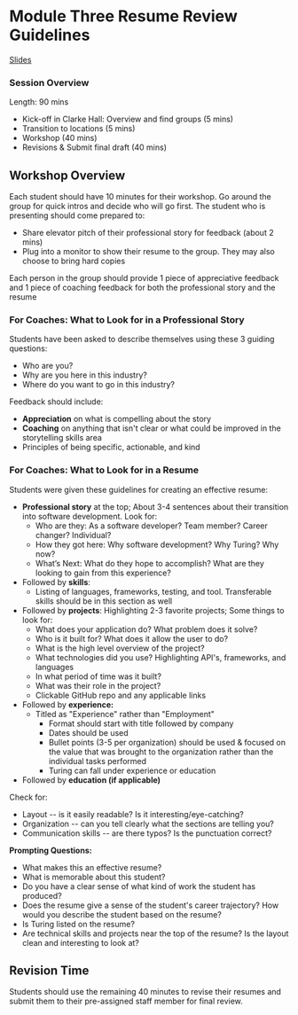 # Module Three Resume Review Guidelines

[Slides](https://docs.google.com/presentation/d/1QVsxi9TL1FQ7QL3w-FA_xnj8iCX095uUcnhJDRvqhiU/edit?usp=sharing)

### Session Overview
Length: 90 mins

* Kick-off in Clarke Hall: Overview and find groups (5 mins)
* Transition to locations (5 mins)
* Workshop (40 mins)
* Revisions & Submit final draft (40 mins)

## Workshop Overview
Each student should have 10 minutes for their workshop. Go around the group for quick intros and decide who will go first. The student who is presenting should come prepared to:

* Share elevator pitch of their professional story for feedback (about 2 mins)
* Plug into a monitor to show their resume to the group. They may also choose to bring hard copies

Each person in the group should provide 1 piece of appreciative feedback and 1 piece of coaching feedback for both the professional story and the resume 

### For Coaches: What to Look for in a Professional Story
Students have been asked to describe themselves using these 3 guiding questions:
* Who are you?
* Why are you here in this industry?
* Where do you want to go in this industry?

Feedback should include:
* **Appreciation** on what is compelling about the story
* **Coaching** on anything that isn't clear or what could be improved in the storytelling skills area 
* Principles of being specific, actionable, and kind 

### For Coaches: What to Look for in a Resume
Students were given these guidelines for creating an effective resume:
* **Professional story** at the top; About 3-4 sentences about their transition into software development. Look for:
 	* Who are they: As a software developer? Team member? Career changer? Individual?
 	* How they got here: Why software development? Why Turing? Why now?
 	* What’s Next: What do they hope to accomplish? What are they looking to gain from this experience? 
* Followed by **skills**:
  * Listing of languages, frameworks, testing, and tool. Transferable skills should be in this section as well
* Followed by **projects**: Highlighting 2-3 favorite projects; Some things to look for:
	 * What does your application do? What problem does it solve? 
	 * Who is it built for? What does it allow the user to do? 
 	* What is the high level overview of the project? 
 	* What technologies did you use? Highlighting API's, frameworks, and languages
 	* In what period of time was it built?
 	* What was their role in the project?
  * Clickable GitHub repo and any applicable links
* Followed by **experience:**
  * Titled as "Experience" rather than "Employment"
	 * Format should start with title followed by company
	 * Dates should be used
	 * Bullet points (3-5 per organization) should be used & focused on the value that was brought to the organization rather than the individual tasks performed
	* Turing can fall under experience or education 
* Followed by **education (if applicable)**

Check for:
  * Layout -- is it easily readable? Is it interesting/eye-catching?
  * Organization -- can you tell clearly what the sections are telling you?
  * Communication skills -- are there typos? Is the punctuation correct? 

**Prompting Questions:**
* What makes this an effective resume?
* What is memorable about this student? 
* Do you have a clear sense of what kind of work the student has produced?
* Does the resume give a sense of the student's career trajectory? How would you describe the student based on the resume?
* Is Turing listed on the resume?
* Are technical skills and projects near the top of the resume? Is the layout clean and interesting to look at?

## Revision Time
Students should use the remaining 40 minutes to revise their resumes and submit them to their pre-assigned staff member for final review. 
